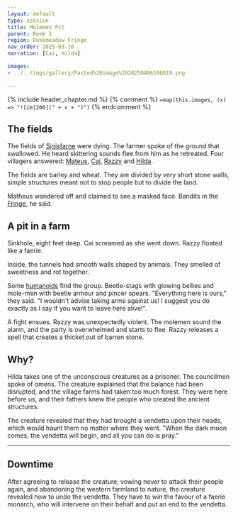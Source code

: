 ```yaml
---
layout: default
type: session
title: Molemen Pit
parent: Book I
region: Duskmeadow Fringe
nav_order: 2025-03-10
narration: [Cai, Hilda]

images:
- ../../imgs/gallery/Pasted%20image%2020250406100819.png

---
```


{% include header_chapter.md %}
{% comment %}
`=map(this.images, (x) => "![im|200](" + x + ")")`
{% endcomment %}

## The fields

The fields of [Sigisfarne](../directory/Sigisfarne/index.md) were dying.
The farmer spoke of the ground that swallowed.
He heard skittering sounds flee from him as he retreated.
Four villagers answered: [Mateus](../directory/Sigisfarne/Mateus.md), [Cai](../directory/Sigisfarne/Cai.md), [Razzy](../directory/Sigisfarne/Razvan.md) and [Hilda](../directory/Sigisfarne/Hilda.md).

The fields are barley and wheat.
They are divided by very short stone walls, simple structures meant not to stop people but to divide the land.

Matheus wandered off and claimed to see a masked face.
Bandits in the [Fringe](../directory/DuskmeadowFringe/index.md), he said.

## A pit in a farm

Sinkhole, eight feet deep.
Cai screamed as she went down.
Razzy floated like a faerie.

Inside, the tunnels had smooth walls shaped by animals.
They smelled of sweetness and rot together.

Some [humanoids](../directory/DuskmeadowFringe/PiotChant.md) find the group.
Beetle-stags with glowing bellies and mole-men with beetle armour and pincer spears. "Everything here is ours," they said.
"I wouldn't advise taking arms against us! I suggest you do exactly as I say if you want to leave here alive!".

A fight ensues.
Razzy was unexpectedly violent.
The molemen sound the alarm, and the party is overwhelmed and starts to flee.
Razzy releases a spell that creates a thicket out of barren stone.


## Why?

Hilda takes one of the unconscious creatures as a prisoner.
The councilmen spoke of omens.
The creature explained that the balance had been disrupted, and the village farms had taken too much forest.
They were here before us, and their fathers knew the people who created the ancient structures.

The creature revealed that they had brought a vendetta upon their heads, which would haunt them no matter where they went.
"When the dark moon comes, the vendetta will begin, and all you can do is pray."

---
## Downtime

After agreeing to release the creature, vowing never to attack their people again, and abandoning the western farmland to nature, the creature revealed how to undo the vendetta.
They have to win the favour of a faerie monarch, who will intervene on their behalf and put an end to the vendetta.
